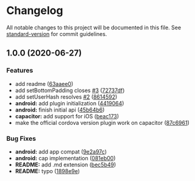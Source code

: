 # Changelog

All notable changes to this project will be documented in this file. See [standard-version](https://github.com/conventional-changelog/standard-version) for commit guidelines.

## 1.0.0 (2020-06-27)


### Features

* add readme ([63aaee0](https://github.com/stewwan/capacitor-intercom/commit/63aaee0d0fdfd7eab3c588356f5deb8661d9e4b1))
* add setBottomPadding closes [#3](https://github.com/stewwan/capacitor-intercom/issues/3) ([72737df](https://github.com/stewwan/capacitor-intercom/commit/72737dfd355257eb5234093ba2da7c36498cac0d))
* add setUserHash resolves [#2](https://github.com/stewwan/capacitor-intercom/issues/2) ([8614592](https://github.com/stewwan/capacitor-intercom/commit/86145923ddab3b650eaed9d85d3e1b2b2ce22837))
* **android:** add plugin initialization ([4419064](https://github.com/stewwan/capacitor-intercom/commit/44190641f7aab3ee7c72d11d130a73091ae02401))
* **android:** finish initial api ([45b64b6](https://github.com/stewwan/capacitor-intercom/commit/45b64b6e0b31ad1d5d6dbb0ae5d55721e87ea3df))
* **capacitor:** add support for iOS ([beac173](https://github.com/stewwan/capacitor-intercom/commit/beac17371101a0c152e8c52aaec701848bf2ad3a))
* make the official cordova version plugin work on capacitor ([87c6961](https://github.com/stewwan/capacitor-intercom/commit/87c6961e236a5a6ad93fb78642a5ce9eda01c93d))


### Bug Fixes

* **android:** add app compat ([9e2a97c](https://github.com/stewwan/capacitor-intercom/commit/9e2a97c317119b481269a08ecd82202918055540))
* **android:** cap implementation ([081eb00](https://github.com/stewwan/capacitor-intercom/commit/081eb00594acffeaa04a0d01398f3f38a8d4b8cf))
* **README:** add .md extension ([bec5b49](https://github.com/stewwan/capacitor-intercom/commit/bec5b49b5e2fd50c87674d44c9f46885cae627b2))
* **README:** typo ([1898e9e](https://github.com/stewwan/capacitor-intercom/commit/1898e9ed4996dd06153e9920cc04856640efd57a))
